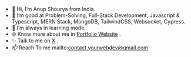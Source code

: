 - 👋 Hi, I’m Anup Shourya from India.
- 👀 I’m good at Problem-Solving, Full-Stack Development, Javascript & Typescript, MERN Stack, MongoDB, TailwindCSS, Websocket, Cypress.
- 🌱 I’m always in learning mode.
- 🌐 Know more about me in [Portfolio Website](https://anup-shourya.vercel.app/) .
- ✨ Talk to me on [X](https://twitter.com/Shourya_Anup) .
- 📫 Reach To me mailto:contact.yourwebdev@gmail.com

<!---
DevAnupShourya/DevAnupShourya is a ✨ special ✨ repository because its `README.md` (this file) appears on your GitHub profile.
You can click the Preview link to take a look at your changes.
--->
